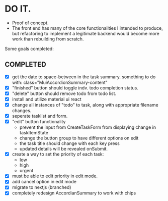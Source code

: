 # DO IT.

- Proof of concept. 
- The front end has many of the core functionalities I intended to produce, but refactoring to implement a legitimate backend would become more work than rebuilding from scratch.

Some goals completed:

## COMPLETED

  - [x] get the date to space-between in the task summary. something to do with: class="MuiAccordionSummary-content"
  - [x] "finished" button should toggle indv. todo completion status.
  - [x] "delete" button should remove todo from todo list.
  - [x] install and utilize material ui react
  - [x] change all instances of "todo" to task, along with appropriate filename changes.
  - [x] seperate tasklist and form.
  - [x] "edit" button functionality
    - prevent the input from CreateTaskForm from displaying change in taskItemState
    - change the button group to have different options on edit
    - the task title should change with each key press
    - updated details will be revealed onSubmit.
  - [x] create a way to set the priority of each task:
    - low
    - high
    - urgent
  - [x] must be able to edit priority in edit mode.
  - [x] add cancel option in edit mode
  - [x] migrate to nextjs (branched)
  - [x] completely redesign AccordianSummary to work with chips
